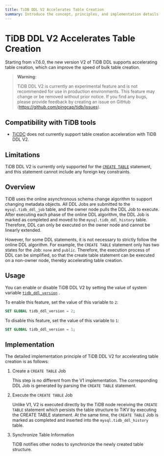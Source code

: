 ```yaml
---
title: TiDB DDL V2 Accelerates Table Creation
summary: Introduce the concept, principles, and implementation details of TiDB DDL V2 on acceleration table creation.
---
```


# TiDB DDL V2 Accelerates Table Creation

Starting from v7.6.0, the new version V2 of TiDB DDL supports accelerating table creation, which can improve the speed of bulk table creation.

> **Warning:**
>
> TiDB DDL V2 is currently an experimental feature and is not recommended for use in production environments. This feature may change or be removed without prior notice. If you find any bugs, please provide feedback by creating an issue on GitHub (https://github.com/pingcap/tidb/issues).

## Compatibility with TiDB tools

- [TiCDC](/ticdc/ticdc-overview.md) does not currently support table creation acceleration with TiDB DDL V2.

## Limitations

TiDB DDL V2 is currently only supported for the [`CREATE TABLE`](/sql-statements/sql-statement-create-table.md) statement, and this statement cannot include any foreign key constraints.

## Overview

TiDB uses the online asynchronous schema change algorithm to support changing metadata objects. All DDL Jobs are submitted to the `mysql.tidb_ddl_job` table, and the owner node pulls the DDL Job to execute. After executing each phase of the online DDL algorithm, the DDL Job is marked as completed and moved to the `mysql.tidb_ddl_history` table. Therefore, DDL can only be executed on the owner node and cannot be linearly extended.

However, for some DDL statements, it is not necessary to strictly follow the online DDL algorithm. For example, the `CREATE TABLE` statement only has two states for the Job: `none` and `public`. Therefore, the execution process of DDL can be simplified, so that the create table statement can be executed on a non-owner node, thereby accelerating table creation.

## Usage

You can enable or disable TiDB DDL V2 by setting the value of system variable [`tidb_ddl_version`](/system-variables.md#tidb_ddl_version-Introduced-since-v760) .

To enable this feature, set the value of this variable to `2`:

```sql
SET GLOBAL tidb_ddl_version = 2;
```

To disable this feature, set the value of this variable to `1`:

```sql
SET GLOBAL tidb_ddl_version = 1;
```

## Implementation

The detailed implementation principle of TiDB DDL V2 for accelerating table creation is as follows:

1. Create a `CREATE TABLE` Job

   This step is no different from the V1 implementation. The corresponding DDL Job is generated by parsing the `CREATE TABLE` statement.

2. Execute the `CREATE TABLE` Job

   Unlike V1, V2 is executed directly by the TiDB node receiving the `CREATE TABLE` statement which persists the table structure to TiKV by executing the CREATE TABLE statement. At the same time, the `CREATE TABLE` Job is marked as completed and inserted into the `mysql.tidb_ddl_history` table.

3. Synchronize Table Information

   TiDB notifies other nodes to synchronize the newly created table structure.